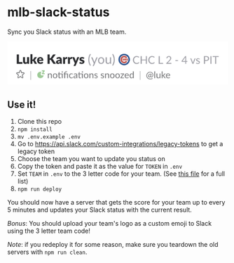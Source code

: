 # mlb-slack-status

Sync you Slack status with an MLB team.

![go cubs](./screenshot.png)


## Use it!

1. Clone this repo
1. `npm install`
1. `mv .env.example .env`
1. Go to https://api.slack.com/custom-integrations/legacy-tokens to get a legacy token
1. Choose the team you want to update you status on
1. Copy the token and paste it as the value for `TOKEN` in `.env`
1. Set `TEAM` in `.env` to the 3 letter code for your team. (See [this file](./lib/teams.js) for a full list)
1. `npm run deploy`

You should now have a server that gets the score for your team up to every 5 minutes and updates your Slack status with the current result.

*Bonus*: You should upload your team's logo as a custom emoji to Slack using the 3 letter team code!

*Note*: if you redeploy it for some reason, make sure you teardown the old servers with `npm run clean`.
